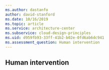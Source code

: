 ```yaml
---
ms.author: dastanfo
author: david-stanford
ms.date: 10/16/2019
ms.topic: article
ms.service: architecture-center
ms.subservice: cloud-design-principles
ms.uid: d959fb93-33ff-41b2-b02e-0fd6ab6dc941
ms.assessment_question: Human intervention
---
```

## Human intervention


